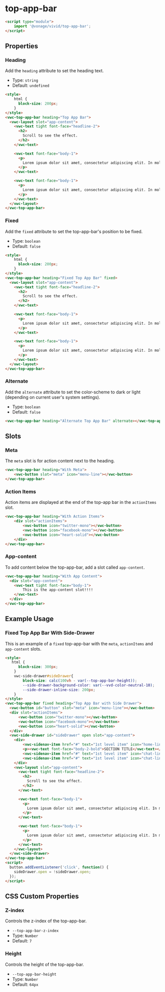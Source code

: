 # top-app-bar

```html
<script type="module">
    import '@vonage/vivid/top-app-bar';
</script>
```

## Properties

### Heading

Add the `heading` attribute to set the heading text.

- Type: `string`
- Default: `undefined`

```html preview full
<style>
    html { 
      block-size: 200px; 
    }
</style>
<vwc-top-app-bar heading="Top App Bar">
  <vwc-layout slot="app-content">
    <vwc-text tight font-face="headline-2">
      <h2>
        Scroll to see the effect.
      </h2>
    </vwc-text>

    <vwc-text font-face="body-1">
      <p>
        Lorem ipsum dolor sit amet, consectetur adipiscing elit. In mollis ante est, ac porta sapien rutrum in. Fusce id pulvinar massa. In est erat, gravida sed velit id, tempus tempus metus. Proin mollis auctor orci. Curabitur vestibulum elementum imperdiet. Mauris ac nisl vel nisi auctor sodales. Vestibulum vel rutrum leo, a convallis tellus. Aliquam vel ultricies elit, eget malesuada orci. Praesent ut blandit nisl. Morbi ut ligula faucibus ante pellentesque condimentum sit amet ac dui. Suspendisse potenti. Ut et massa arcu. Pellentesque pellentesque id tortor at ornare.
      </p>
    </vwc-text>

    <vwc-text font-face="body-1">
      <p>
        Lorem ipsum dolor sit amet, consectetur adipiscing elit. In mollis ante est, ac porta sapien rutrum in. Fusce id pulvinar massa. In est erat, gravida sed velit id, tempus tempus metus. Proin mollis auctor orci. Curabitur vestibulum elementum imperdiet. Mauris ac nisl vel nisi auctor sodales. Vestibulum vel rutrum leo, a convallis tellus. Aliquam vel ultricies elit, eget malesuada orci. Praesent ut blandit nisl. Morbi ut ligula faucibus ante pellentesque condimentum sit amet ac dui. Suspendisse potenti. Ut et massa arcu. Pellentesque pellentesque id tortor at ornare.
      </p>
    </vwc-text>
  </vwc-layout>
</vwc-top-app-bar>
```

### Fixed

Add the `fixed` attribute to set the top-app-bar's position to be fixed.

- Type: `boolean`
- Default: `false`

```html preview full
<style>
    html { 
      block-size: 200px; 
    }
</style>
<vwc-top-app-bar heading="Fixed Top App Bar" fixed>
  <vwc-layout slot="app-content">
    <vwc-text tight font-face="headline-2">
      <h2>
        Scroll to see the effect.
      </h2>
    </vwc-text>

    <vwc-text font-face="body-1">
      <p>
        Lorem ipsum dolor sit amet, consectetur adipiscing elit. In mollis ante est, ac porta sapien rutrum in. Fusce id pulvinar massa. In est erat, gravida sed velit id, tempus tempus metus. Proin mollis auctor orci. Curabitur vestibulum elementum imperdiet. Mauris ac nisl vel nisi auctor sodales. Vestibulum vel rutrum leo, a convallis tellus. Aliquam vel ultricies elit, eget malesuada orci. Praesent ut blandit nisl. Morbi ut ligula faucibus ante pellentesque condimentum sit amet ac dui. Suspendisse potenti. Ut et massa arcu. Pellentesque pellentesque id tortor at ornare.
      </p>
    </vwc-text>

    <vwc-text font-face="body-1">
      <p>
        Lorem ipsum dolor sit amet, consectetur adipiscing elit. In mollis ante est, ac porta sapien rutrum in. Fusce id pulvinar massa. In est erat, gravida sed velit id, tempus tempus metus. Proin mollis auctor orci. Curabitur vestibulum elementum imperdiet. Mauris ac nisl vel nisi auctor sodales. Vestibulum vel rutrum leo, a convallis tellus. Aliquam vel ultricies elit, eget malesuada orci. Praesent ut blandit nisl. Morbi ut ligula faucibus ante pellentesque condimentum sit amet ac dui. Suspendisse potenti. Ut et massa arcu. Pellentesque pellentesque id tortor at ornare.
      </p>
    </vwc-text>
  </vwc-layout>
</vwc-top-app-bar>
```

### Alternate

Add the `alternate` attribute to set the color-scheme to dark or light (depending on current user's system settings).

- Type: `boolean`
- Default: `false`

```html preview full
<vwc-top-app-bar heading="Alternate Top App Bar" alternate></vwc-top-app-bar>
```

## Slots

### Meta

The `meta` slot is for action content next to the heading.

```html preview full
<vwc-top-app-bar heading="With Meta">
    <vwc-button slot="meta" icon="menu-line"></vwc-button>
</vwc-top-app-bar>
```

### Action Items

Action items are displayed at the end of the top-app bar in the `actionItems` slot.

```html preview full
<vwc-top-app-bar heading="With Action Items">
    <div slot="actionItems">
        <vwc-button icon="twitter-mono"></vwc-button>
        <vwc-button icon="facebook-mono"></vwc-button>
        <vwc-button icon="heart-solid"></vwc-button>
    </div>
</vwc-top-app-bar>
```

### App-content

To add content below the top-app-bar, add a slot called `app-content`.

```html preview full
<vwc-top-app-bar heading="With App Content">
  <div slot="app-content">
    <vwc-text tight font-face="body-1">
        This is the app-content slot!!!!
    </vwc-text>
  </div>
</vwc-top-app-bar>
```

## Example Usage

### Fixed Top App Bar With Side-Drawer

This is an example of a `fixed` top-app-bar with the `meta`, `actionItems` and `app-content` slots.

```html preview full
<style>
   html { 
      block-size: 300px; 
    }
    vwc-side-drawer#sideDrawer{
        block-size: calc(100vh - var(--top-app-bar-height));
        --side-drawer-background-color: var(--vvd-color-neutral-10);
        --side-drawer-inline-size: 200px;
    }
</style>
<vwc-top-app-bar fixed heading="Top App Bar with Side Drawer">
  <vwc-button id="button" slot="meta" icon="menu-line"></vwc-button>
  <div slot="actionItems">
      <vwc-button icon="twitter-mono"></vwc-button>
      <vwc-button icon="facebook-mono"></vwc-button>
      <vwc-button icon="heart-solid"></vwc-button>
  </div>
  <vwc-side-drawer id="sideDrawer" open slot="app-content">
    <div>
        <vwc-sidenav-item href="#" text="1st level item" icon="home-line"></vwc-sidenav-item>
        <p><vwc-text font-face="body-2-bold">SECTION TITLE</vwc-text></p>
        <vwc-sidenav-item href="#" text="1st level item" icon="chat-line"></vwc-sidenav-item>
        <vwc-sidenav-item href="#" text="1st level item" icon="chat-line"></vwc-sidenav-item>
    </div>
    <vwc-layout slot="app-content">
      <vwc-text tight font-face="headline-2">
        <h2>
          Scroll to see the effect.
        </h2>
      </vwc-text>

      <vwc-text font-face="body-1">
        <p>
          Lorem ipsum dolor sit amet, consectetur adipiscing elit. In mollis ante est, ac porta sapien rutrum in. Fusce id pulvinar massa. In est erat, gravida sed velit id, tempus tempus metus. Proin mollis auctor orci. Curabitur vestibulum elementum imperdiet. Mauris ac nisl vel nisi auctor sodales. Vestibulum vel rutrum leo, a convallis tellus. Aliquam vel ultricies elit, eget malesuada orci. Praesent ut blandit nisl. Morbi ut ligula faucibus ante pellentesque condimentum sit amet ac dui. Suspendisse potenti. Ut et massa arcu. Pellentesque pellentesque id tortor at ornare.
        </p>
      </vwc-text>

      <vwc-text font-face="body-1">
        <p>
          Lorem ipsum dolor sit amet, consectetur adipiscing elit. In mollis ante est, ac porta sapien rutrum in. Fusce id pulvinar massa. In est erat, gravida sed velit id, tempus tempus metus. Proin mollis auctor orci. Curabitur vestibulum elementum imperdiet. Mauris ac nisl vel nisi auctor sodales. Vestibulum vel rutrum leo, a convallis tellus. Aliquam vel ultricies elit, eget malesuada orci. Praesent ut blandit nisl. Morbi ut ligula faucibus ante pellentesque condimentum sit amet ac dui. Suspendisse potenti. Ut et massa arcu. Pellentesque pellentesque id tortor at ornare.
        </p>
      </vwc-text>
    </vwc-layout>
  </vwc-side-drawer>
</vwc-top-app-bar>
<script>
  button.addEventListener('click', function() {
    sideDrawer.open = !sideDrawer.open;
  });
</script>
```

## CSS Custom Properties

### Z-index

Controls the z-index of the top-app-bar.

- `--top-app-bar-z-index`
- Type: `Number`
- Default: `7`

### Height

Controls the height of the top-app-bar.  

- `--top-app-bar-height`
- Type: `Number`
- Default: `64px`